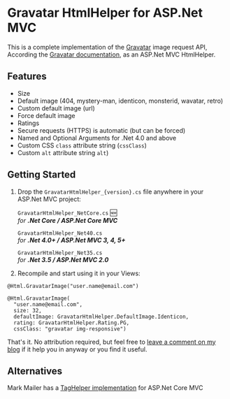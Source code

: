 # Gravatar HtmlHelper for ASP.Net MVC

This is a complete implementation of the [Gravatar](http://www.gravatar.com) image request API, According the [Gravatar documentation](http://en.gravatar.com/site/implement/images/), as an ASP.Net MVC HtmlHelper.


## Features

* Size
* Default image (404, mystery-man, identicon, monsterid, wavatar, retro)
* Custom default image (url)
* Force default image
* Ratings
* Secure requests (HTTPS) is automatic (but can be forced)
* Named and Optional Arguments for .Net 4.0 and above
* Custom CSS `class` attribute string (`cssClass`)
* Custom `alt` attribute string `alt`)


## Getting Started

1. Drop the `GravatarHtmlHelper_{version}.cs` file anywhere in your ASP.Net MVC project:

	`GravatarHtmlHelper_NetCore.cs`  :new:  
	_for **.Net Core / ASP.Net Core MVC**_

	`GravatarHtmlHelper_Net40.cs`  
	_for **.Net 4.0+ / ASP.Net MVC 3, 4, 5+**_

	`GravatarHtmlHelper_Net35.cs`  
	_for **.Net 3.5 / ASP.Net MVC 2.0**_


2. Recompile and start using it in your Views:

```
@Html.GravatarImage("user.name@email.com")
```

```
@Html.GravatarImage(
  "user.name@email.com",
  size: 32,
  defaultImage: GravatarHtmlHelper.DefaultImage.Identicon,
  rating: GravatarHtmlHelper.Rating.PG,
  cssClass: "gravatar img-responsive")
```

That's it. No attribution required, but feel free to [leave a comment on my blog](http://www.fatlemon.co.uk/gravatar) if it help you in anyway or you find it useful.


## Alternatives
Mark Mailer has a [TagHelper implementation](https://github.com/ia2o/Gravatar-TagHelper) for ASP.Net Core MVC
